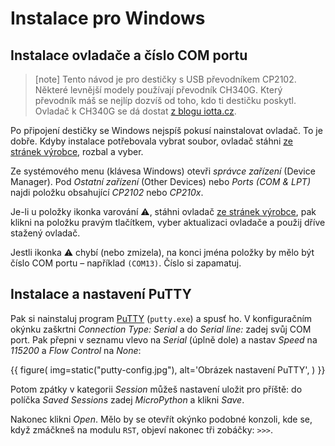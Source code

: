 # Instalace pro Windows


## Instalace ovladače a číslo COM portu

> [note]
> Tento návod je pro destičky s USB převodníkem CP2102.
> Některé levnější modely používají převodník CH340G.
> Který převodník máš se nejlíp dozvíš od toho, kdo ti destičku poskytl.
> Ovladač k CH340G se dá dostat
> [z blogu iotta.cz](https://iotta.cz/ovladace-pro-ch340g/).

Po připojení destičky se Windows nejspíš pokusí nainstalovat ovladač.
To je dobře.
Kdyby instalace potřebovala vybrat soubor, ovladač stáhni [ze stránek výrobce][cp2012-driver], rozbal a vyber.

Ze systémového menu (klávesa Windows) otevři *správce zařízení*
(Device Manager).
Pod *Ostatní zařízení* (Other Devices) nebo *Ports (COM & LPT)*
najdi položku obsahující *CP2102* nebo *CP210x*.

Je-li u položky ikonka varování ⚠, stáhni ovladač [ze stránek výrobce][cp2012-driver],
pak klikni na položku pravým tlačítkem, vyber aktualizaci ovladače a použij
dříve stažený ovladač.

Jestli ikonka ⚠ chybí (nebo zmizela), na konci jména položky by mělo
být číslo COM portu – například `(COM13)`. Číslo si zapamatuj.


## Instalace a nastavení PuTTY

Pak si nainstaluj program
[PuTTY](http://www.chiark.greenend.org.uk/~sgtatham/putty/download.html)
(`putty.exe`) a spusť ho.
V konfiguračním okýnku zaškrtni *Connection Type: Serial* a
do *Serial line:* zadej svůj COM port.
Pak přepni v seznamu vlevo na *Serial* (úplně dole) a nastav *Speed* na *115200*
a *Flow Control* na *None*:

{{ figure(
    img=static("putty-config.jpg"),
    alt='Obrázek nastavení PuTTY',
) }}

Potom zpátky v kategorii *Session* můžeš nastavení uložit pro příště:
do políčka *Saved Sessions* zadej *MicroPython* a klikni *Save*.

Nakonec klikni *Open*. Mělo by se otevřít
okýnko podobné konzoli, kde se, když zmáčkneš
na modulu `RST`, objeví nakonec tři zobáčky: `>>>`.

[cp2012-driver]: https://www.silabs.com/products/development-tools/software/usb-to-uart-bridge-vcp-drivers
